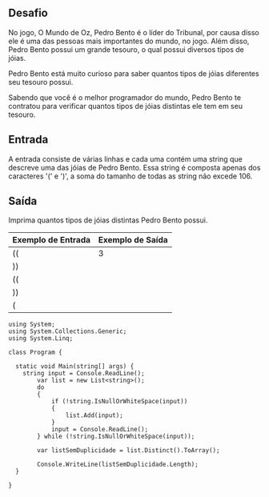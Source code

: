 ## Desafio

No jogo, O Mundo de Oz, Pedro Bento é o líder do Tribunal, por causa disso ele é uma das pessoas mais importantes do mundo, no jogo. Além disso, Pedro Bento possui um grande tesouro, o qual possui diversos tipos de jóias.

Pedro Bento está muito curioso para saber quantos tipos de jóias diferentes seu tesouro possui.

Sabendo que você é o melhor programador do mundo, Pedro Bento te contratou para verificar quantos tipos de jóias distintas ele tem em seu tesouro.

## Entrada

A entrada consiste de várias linhas e cada uma contém uma string que descreve uma das jóias de Pedro Bento. Essa string é composta apenas dos caracteres '(' e ')', a soma do tamanho de todas as string não excede 106.

## Saída

Imprima quantos tipos de jóias distintas Pedro Bento possui.

 

| Exemplo de Entrada | Exemplo de Saída |
| ------------------ | ---------------- |
| ((                 | 3                |
| ))                 |                  |
| ((                 |                  |
| ))                 |                  |
| (                  |                  |      

```
using System;
using System.Collections.Generic;
using System.Linq;

class Program {
  
  static void Main(string[] args) {
    string input = Console.ReadLine();
        var list = new List<string>();
        do
        {
            if (!string.IsNullOrWhiteSpace(input))
            {
                list.Add(input);
            }
            input = Console.ReadLine();
        } while (!string.IsNullOrWhiteSpace(input));

        var listSemDuplicidade = list.Distinct().ToArray();

        Console.WriteLine(listSemDuplicidade.Length);
  }

}
```   